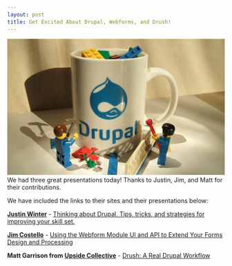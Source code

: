 ```yaml
---
layout: post
title: Get Excited About Drupal, Webforms, and Drush!
---
```

![](images/2016-3-30.jpg)
We had three great presentations today! Thanks to Justin, Jim, and Matt for their contributions.

We have included the links to their sites and their presentations below:

**[Justin Winter](https://justinlevi.github.io/)** - [Thinking about Drupal. Tips, tricks, and strategies for improving your skill set.](https://www.icloud.com/keynote/000o0uIB15iE_nxhgEERTivAQ#intro-to-drupal)

**[Jim Costello](https://www.youtube.com/watch?v=dQw4w9WgXcQ)** - [Using the Webform Module UI and API to Extend Your Forms Design and Processing](https://docs.google.com/presentation/d/1heS_ryHA7QIkcS4UggPoSov0dzj2asi5wiG9OZPvTF4/edit?usp=sharing)

**Matt Garrison from [Upside Collective](http://upsidecollective.com/)** - [Drush: A Real Drupal Workflow](https://docs.google.com/presentation/d/14kc_d6t8_71LT8qDE1Oq8lBopFJl9cbNonpPsU29xvY/edit?usp=sharing)
